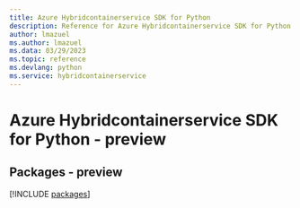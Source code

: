 ```yaml
---
title: Azure Hybridcontainerservice SDK for Python
description: Reference for Azure Hybridcontainerservice SDK for Python
author: lmazuel
ms.author: lmazuel
ms.data: 03/29/2023
ms.topic: reference
ms.devlang: python
ms.service: hybridcontainerservice
---
```

# Azure Hybridcontainerservice SDK for Python - preview
## Packages - preview
[!INCLUDE [packages](hybridcontainerservice-index.md)]